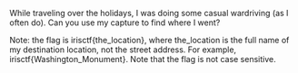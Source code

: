 While traveling over the holidays, I was doing some casual wardriving (as I often do). Can you use my capture to find where I went?

Note: the flag is irisctf{the_location}, where the_location is the full name of my destination location, not the street address. For example, irisctf{Washington_Monument}. Note that the flag is not case sensitive.
